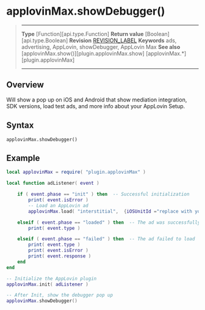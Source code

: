 # applovinMax.showDebugger()

> --------------------- ------------------------------------------------------------------------------------------
> __Type__				[Function][api.type.Function]
> __Return value__		[Boolean][api.type.Boolean]
> __Revision__			[REVISION_LABEL](REVISION_URL)
> __Keywords__			ads, advertising, AppLovin, showDebugger, AppLovin Max
> __See also__			[applovinMax.show()][plugin.applovinMax.show]
>						[applovinMax.*][plugin.applovinMax]
> --------------------- ------------------------------------------------------------------------------------------


## Overview

Will show a pop up on iOS and Android that show mediation integration, SDK versions, load test ads, and more info about your AppLovin Setup.


## Syntax

	applovinMax.showDebugger()


## Example

``````lua
local applovinMax = require( "plugin.applovinMax" )

local function adListener( event )

	if ( event.phase == "init" ) then  -- Successful initialization
		print( event.isError )
		-- Load an AppLovin ad
		applovinMax.load( "interstitial",  {iOSUnitId ="replace with your own", androidUnitId="replace with your own"} )

	elseif ( event.phase == "loaded" ) then  -- The ad was successfully loaded
		print( event.type )

	elseif ( event.phase == "failed" ) then  -- The ad failed to load
		print( event.type )
		print( event.isError )
		print( event.response )
	end
end

-- Initialize the AppLovin plugin
applovinMax.init( adListener )

-- After Init, show the debugger pop up
applovinMax.showDebugger()
``````
